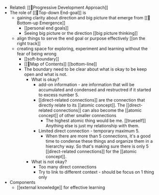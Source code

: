 - Related: [[🌱Progressive Development Approach]]
- The role of [[🌲Top-down End-goal]] is 
    - gaining clarity about direction and big picture that emerge from [[🌲Bottom-up Emergence]]
        - [[personal end goals]] 
        - Seeing big picture or the direction [[big picture thinking]]
    - align things to serve the end goal or purpose effectively [[on the right track]]
    - creating space for exploring, experiment and learning without the fear of being wrong
        - [[soft-boundary]]
        - [[🧭Map of Contents]] [[bottom-line]]
        - The boundary need to be clear about what is okay to be keep open and what is not.
            - What is okay?
                - add-on information - are information that will be accumulated and condensed and restructred if it started to excess number 5.
                - [[direct-related connections]] are the connection that directly relate to its [[atomic concept]]. The [[direct-related connections]] can also become the [[atomic concept]] of other smaller connections
                    - The highest atomic thing would be me. [[trueself]] Anything else is just my relationship with them.
                - Limited direct connection - temporary maximum 5.
                    - When there are more than 5 connections, it's a good time to condense these things and organize them in a hierarchy way. So that's making sure there is only 5 [[direct-related connections]] for the [[atomic concept]].
            - What is not okay?
                - Too many direct connections
                - Try to link to different context - should be focus on 1 thing only
- Components
    - [[external knowledge]] for effective learning
